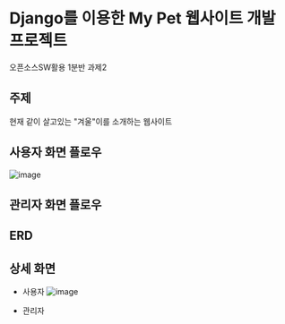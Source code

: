 # Django를 이용한 My Pet 웹사이트 개발 프로젝트

오픈소스SW활용 1분반 과제2

## 주제
현재 같이 살고있는 "겨울"이를 소개하는 웹사이트

## 사용자 화면 플로우
![image](https://github.com/ITKOO/MyPet-Website/assets/31758135/90a4f640-f5ce-42ef-9788-eb3ad508606b)

## 관리자 화면 플로우


## ERD

## 상세 화면
- 사용자
![image](https://github.com/ITKOO/MyPet-Website/assets/31758135/03612271-95a4-496b-b066-1fdb2b934d9f)

- 관리자





